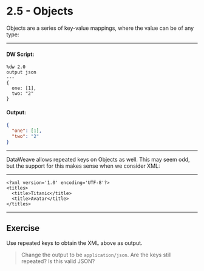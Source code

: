 # 2.5 - Objects

Objects are a series of key-value mappings, where the value can be of any type:

---
#### DW Script:
```dw
%dw 2.0
output json
---
{
  one: [1],
  two: "2"
}
```
#### Output:
```json
{
  "one": [1],
  "two": "2"
}
```
---

DataWeave allows repeated keys on Objects as well. This may seem odd, but the support for this makes sense when we consider XML:

---
```
<?xml version='1.0' encoding='UTF-8'?>
<titles>
  <title>Titanic</title>
  <title>Avatar</title>
</titles>
```
---

## Exercise

Use repeated keys to obtain the XML above as output.

> Change the output to be `application/json`. Are the keys still repeated? Is this valid JSON?
